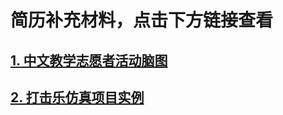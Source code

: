 # 简历补充材料，点击下方链接查看

## [1. 中文教学志愿者活动脑图](https://github.com/Potery/CV-supplementary-materials/blob/master/%E4%B8%AD%E6%96%87%E6%95%99%E5%AD%A6%E5%BF%97%E6%84%BF%E8%80%85%E6%B4%BB%E5%8A%A8%E7%AD%96%E5%88%92%E6%A1%88&%E6%80%BB%E7%BB%93.png?raw=true)
## [2. 打击乐仿真项目实例](https://raw.githubusercontent.com/Potery/CV-supplementary-materials/master/%E6%89%93%E5%87%BB%E4%B9%90%E4%BB%BF%E7%9C%9FVR%E5%BA%94%E7%94%A8.jpg)
